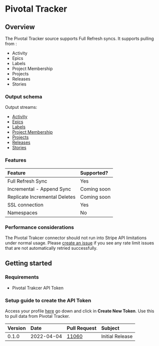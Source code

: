 # Pivotal Tracker

## Overview

The Pivotal Tracker source supports Full Refresh syncs. It supports pulling from :
* Activity
* Epics
* Labels
* Project Membership
* Projects
* Releases
* Stories

### Output schema

Output streams:

* [Activity](https://www.pivotaltracker.com/help/api/rest/v5#Activity)
* [Epics](https://www.pivotaltracker.com/help/api/rest/v5#Epics)
* [Labels](https://www.pivotaltracker.com/help/api/rest/v5#Labels)
* [Project Membership](https://www.pivotaltracker.com/help/api/rest/v5#Project_Memberships)
* [Projects](https://www.pivotaltracker.com/help/api/rest/v5#Projects)
* [Releases](https://www.pivotaltracker.com/help/api/rest/v5#Releases)
* [Stories](https://www.pivotaltracker.com/help/api/rest/v5#Stories)

### Features

| Feature | Supported? |
| :--- | :--- |
| Full Refresh Sync | Yes |
| Incremental - Append Sync | Coming soon |
| Replicate Incremental Deletes | Coming soon |
| SSL connection | Yes |
| Namespaces | No |

### Performance considerations

The Pivotal Trakcer connector should not run into Stripe API limitations under normal usage. Please [create an issue](https://github.com/airbytehq/airbyte/issues) if you see any rate limit issues that are not automatically retried successfully.

## Getting started

### Requirements

* Pivotal Trakcer API Token

### Setup guide to create the API Token

Access your profile [here](https://www.pivotaltracker.com/profile) go down and click in **Create New Token**.
Use this to pull data from Pivotal Tracker.

| Version | Date | Pull Request | Subject |
| :--- | :--- | :--- | :--- |
| 0.1.0 | 2022-04-04 | [11060](https://github.com/airbytehq/airbyte/pull/11060) | Initial Release |
